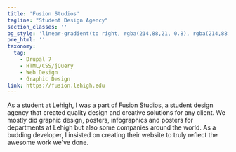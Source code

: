 ```yaml
---
title: 'Fusion Studios'
tagline: "Student Design Agency"
section_classes: ''
bg_style: 'linear-gradient(to right, rgba(214,88,21, 0.8), rgba(214,88,21, 0.8)), url(/user/themes/sathyaram/images/web/fusion.jpg)'
pre_html: ''
taxonomy:
  tag:
    - Drupal 7
    - HTML/CSS/jQuery
    - Web Design
    - Graphic Design
link: https://fusion.lehigh.edu
---
```

As a student at Lehigh, I was a part of Fusion Studios, a student design agency that created quality design and creative solutions for any client. We mostly did graphic design, posters, infographics and posters for departments at Lehigh but also some companies around the world. As a budding developer, I insisted on creating their website to truly reflect the awesome work we've done.
